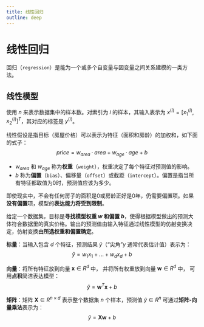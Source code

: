 ```yaml
---
title: 线性回归
outline: deep
---
```


# 线性回归

回归（`regression`）是能为一个或多个自变量与因变量之间关系建模的一类方法。

## 线性模型

使用 $n$ 来表示数据集中的样本数。对索引为 $i$ 的样本，其输入表示为 $x^{(i)} = [x_1^{(i)}, x_2^{(i)}]^T$，其对应的标签是 $y^{(i)}$。

线性假设是指目标（房屋价格）可以表示为特征（面积和房龄）的加权和，如下面的式子：
$$ price = w_{area} · area + w_{age} · age + b $$

- $w_{area}$ 和 $w_{age}$ 称为**权重**（`weight`），权重决定了每个特征对预测值的影响。
- $b$ 称为**偏置**（`bias`）、偏移量（`offset`）或截距（`intercept`）。偏置是指当所有特征都取值为0时，预测值应该为多少。

即使现实中，不会有任何房子的面积是0或房龄正好是0年，仍需要偏置项。如果**没有偏置**项，模型的**表达能力将受到限制**。

给定一个数据集，目标是**寻找模型权重 $w$ 和偏置 $b$**，使得根据模型做出的预测大体符合数据里的真实价格。输出的预测值由输入特征通过线性模型的仿射变换决定，仿射变换**由所选权重和偏置确定**。

**标量**：当输入包含 $d$ 个特征，预测结果 $\hat{y}$（“尖角”$y$ 通常代表估计值）表示为：
$$ \hat{y} = w_1x_1 + ... +w_dx_d + b $$

**向量**：将所有特征放到向量 $\mathbf{x} ∈ R^d$ 中， 并将所有权重放到向量 $\mathbf{w} ∈ R^d$ 中， 可用**点积**简洁表达模型：
$$ \hat{y} = \mathbf{w}^T\mathbf{x} + b $$

**矩阵**：矩阵 $\mathbf{X} ∈ R^{n×d}$ 表示整个数据集 $n$ 个样本，预测值 $\hat{y} ∈ R^n$ 可通过**矩阵-向量乘法**表示为：
$$ \hat{y} = \mathbf{X}\mathbf{w} + b $$